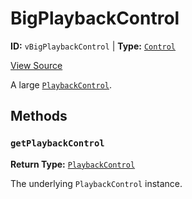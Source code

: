 # BigPlaybackControl

**ID:** `vBigPlaybackControl` | **Type:** [`Control`](./control-interface.md)

[View Source](../../../../../vime-complete/src/plugins/controls/control/BigPlaybackControl.svelte)

A large [`PlaybackControl`](./playback-control.md).

## Methods

### `getPlaybackControl`

**Return Type:** [`PlaybackControl`](./playback-control.md)

The underlying `PlaybackControl` instance.
